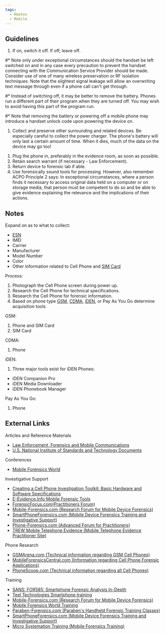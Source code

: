 ```yaml
---
tags:
  - Howtos
  - Mobile
---
```

## Guidelines

1.  If on, switch it off. If off, leave off.

\#\* Note only under exceptional circumstances should the handset be left
switched on and in any case every precaution to prevent the handset connecting
with the Communication Service Provider should be made. Consider use of one of
many wireless preservation or RF isolation techniques. Note that the slightest
signal leakage will allow an overwriting text message through even if a phone
call can't get through.

\#\* Instead of switching off, it may be better to remove the battery.
Phones run a different part of their program when they are turned off.
You may wish to avoid having this part of the program run.

\#\* Note that removing the battery or powering off a mobile phone may
introduce a handset unlock code upon powering the device on.

1.  Collect and preserve other surrounding and related devices. Be
    especially careful to collect the power charger. The phone's battery
    will only last a certain amount of time. When it dies, much of the
    data on the device may go too!

<!-- -->

1.  Plug the phone in, preferably in the evidence room, as soon as
    possible.
2.  Retain search warrant (if necessary - Law Enforcement).
3.  Return device to forensic lab if able.
4.  Use forensically sound tools for processing. However, also remember ACPO
    Principle 2 says: In exceptional circumstances, where a person finds it
    necessary to access original data held on a computer or on storage media,
    that person must be competent to do so and be able to give evidence
    explaining the relevance and the implications of their actions.

## Notes

Expand on as to what to collect:

* [ESN](esn.md)
* IMEI
* Carrier
* Manufacturer
* Model Number
* Color
* Other information related to Cell Phone and [SIM Card](sim_cards.md)

Process:

1.  Photograph the Cell Phone screen during power up.
2.  Research the Cell Phone for technical specifications.
3.  Research the Cell Phone for forensic information.
4.  Based on phone type [GSM](gsm.md), [CDMA](cdma.md), [iDEN](iden.md), or Pay
    As You Go determine acquisition tools

GSM:

1.  Phone and SIM Card
2.  SIM Card

CDMA:

1.  Phone

iDEN:

1.  Three major tools exist for iDEN Phones:

* iDEN Companion Pro
* iDEN Media Downloader
* iDEN Phonebook Manager

Pay As You Go:

1.  Phone

## External Links

Articles and Reference Materials

* [Law Enforcement, Forensics and Mobile Communications](https://www.cl.cam.ac.uk/~fms27/persec-2006/goodies/2006-Naccache-forensic.pdf)
* [U.S. National Institute of Standards and Technology Documents](http://csrc.nist.gov/mobilesecurity/publications.html#MF)

Conferences

* [Mobile Forensics World](https://www.hugedomains.com/domain_profile.cfm?d=mobileforensicsworld.com)

Investigative Support

* [Creating a Cell Phone Investigation Toolkit: Basic Hardware and Software Specifications](http://www.search.org/files/pdf/CellphoneInvestToolkit-0806.pdf)
* [E-Evidence.Info Mobile Forensic Tools](http://www.e-evidence.info/cellular.html)
* [ForensicFocus.com(Practitioners Forum)](http://www.forensicfocus.com)
* [Mobile-Forensics.com (Research Forum for Mobile Device Forensics)](http://www.Mobile-Forensics.com)
* [SmartPhoneForensics.com (Mobile Device Forensics Training and Investigative Support)](https://www.buydomains.com/lander/smartphoneforensics.com?domain=smartphoneforensics.comhttp://www.SmartPhoneForensics.comutm_source=smartphoneforensics.comhttp://www.SmartPhoneForensics.comutm_medium=clickhttp://www.SmartPhoneForensics.comutm_campaign=tdfs-AprTesthttp://www.SmartPhoneForensics.comtraffic_id=AprTesthttp://www.SmartPhoneForensics.comtraffic_type=tdfshttp://www.SmartPhoneForensics.comredirect=ono-redirect)
* [Phone-Forensics.com (Advanced Forum for Practitioners)](http://www.Phone-Forensics.com)
* [TREW Mobile Telephone Evidence (Mobile Telephone Evidence Practitioner Site)](http://trewmte.blogspot.com)

Phone Research

* [GSMArena.com (Technical information regarding GSM Cell Phones)](https://www.gsmarena.com/)
* [MobileForensicsCentral.com (Information regarding Cell Phone Forensic Applications)](http://www.mobileforensicscentral.com/mfc/)
* [PhoneScoop.com (Technical information regarding all Cell Phones)](https://www.phonescoop.com/)

Training

* [SANS: FOR585: Smartphone Forensic Analysis In-Depth](https://www.sans.org/cyber-security-courses/advanced-smartphone-mobile-device-forensics/)
* [Teel Technologies Smartphone training](http://www.teeltech.com/mobile-device-forensics-training/)
* [Mobile-Forensics.com (Research Forum for Mobile Device Forensics)](http://www.Mobile-Forensics.com)
* [Mobile Forensics World Training](https://www.hugedomains.com/domain_profile.cfm?d=mobileforensicsworld.comTraining.aspx)
* [Paraben-Forensics.com (Paraben's Handheld Forensic Training Classes)](https://paraben.com/dfir-training-3/)
* [SmartPhoneForensics.com (Mobile Device Forensics Training and Investigative Support)](https://www.buydomains.com/lander/smartphoneforensics.com?domain=smartphoneforensics.comhttp://www.SmartPhoneForensics.comutm_source=smartphoneforensics.comhttp://www.SmartPhoneForensics.comutm_medium=clickhttp://www.SmartPhoneForensics.comutm_campaign=tdfs-AprTesthttp://www.SmartPhoneForensics.comtraffic_id=AprTesthttp://www.SmartPhoneForensics.comtraffic_type=tdfshttp://www.SmartPhoneForensics.comredirect=ono-redirect)
* [Micro Systemation Training (Mobile Forensics Training)](https://www.msab.com/)
